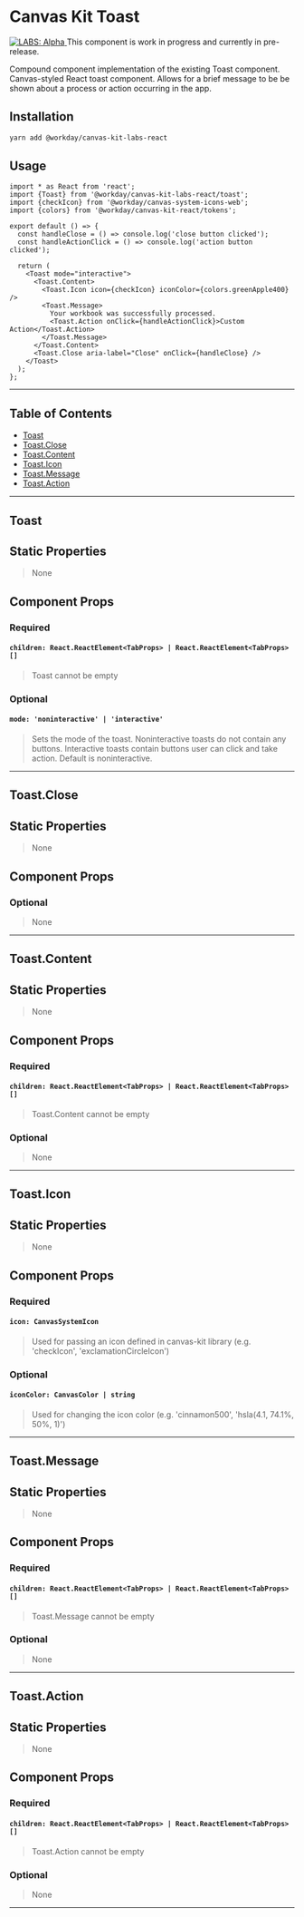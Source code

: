 # Canvas Kit Toast

<a href="https://github.com/Workday/canvas-kit/tree/master/modules/labs-react/README.md">
  <img src="https://img.shields.io/badge/LABS-alpha-orange" alt="LABS: Alpha" />
</a>  This component is work in progress and currently in pre-release.

Compound component implementation of the existing Toast component. Canvas-styled React toast component. Allows for a brief message to be be shown about a process or
action occurring in the app.

## Installation

```sh
yarn add @workday/canvas-kit-labs-react
```

## Usage

```tsx
import * as React from 'react';
import {Toast} from '@workday/canvas-kit-labs-react/toast';
import {checkIcon} from '@workday/canvas-system-icons-web';
import {colors} from '@workday/canvas-kit-react/tokens';

export default () => {
  const handleClose = () => console.log('close button clicked');
  const handleActionClick = () => console.log('action button clicked');
  
  return (
    <Toast mode="interactive">
      <Toast.Content>
        <Toast.Icon icon={checkIcon} iconColor={colors.greenApple400} />
        <Toast.Message>
          Your workbook was successfully processed.
          <Toast.Action onClick={handleActionClick}>Custom Action</Toast.Action>
        </Toast.Message>
      </Toast.Content>
      <Toast.Close aria-label="Close" onClick={handleClose} />
    </Toast>
  );
};
```

---

## Table of Contents

- [Toast](#toast)
- [Toast.Close](#toastclose)
- [Toast.Content](#toastcontent)
- [Toast.Icon](#toasticon)
- [Toast.Message](#toastmessage)
- [Toast.Action](#toastaction)

---

## Toast

## Static Properties

> None

## Component Props

### Required

#### `children: React.ReactElement<TabProps> | React.ReactElement<TabProps>[]`

> Toast cannot be empty

### Optional

#### `mode: 'noninteractive' | 'interactive'`

> Sets the mode of the toast.
> Noninteractive toasts do not contain any buttons.
> Interactive toasts contain buttons user can click and take action.
> Default is noninteractive.

---

## Toast.Close

## Static Properties

> None

## Component Props

### Optional

> None

---

## Toast.Content

## Static Properties

> None

## Component Props

### Required

#### `children: React.ReactElement<TabProps> | React.ReactElement<TabProps>[]`

> Toast.Content cannot be empty

### Optional

> None

---

## Toast.Icon

## Static Properties

> None

## Component Props

### Required

#### `icon: CanvasSystemIcon`

> Used for passing an icon defined in canvas-kit library
> (e.g. 'checkIcon', 'exclamationCircleIcon')

### Optional

#### `iconColor: CanvasColor | string`

> Used for changing the icon color
> (e.g. 'cinnamon500', 'hsla(4.1, 74.1%, 50%, 1)')

---

## Toast.Message

## Static Properties

> None

## Component Props

### Required

#### `children: React.ReactElement<TabProps> | React.ReactElement<TabProps>[]`

> Toast.Message cannot be empty

### Optional

> None

---

## Toast.Action

## Static Properties

> None

## Component Props

### Required

#### `children: React.ReactElement<TabProps> | React.ReactElement<TabProps>[]`

> Toast.Action cannot be empty

### Optional

> None

---

